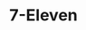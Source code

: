 ---
title: "7-Eleven"
url: /colorado-springs/7-eleven-north-academy-boulevard-2/
shop: convenience
---